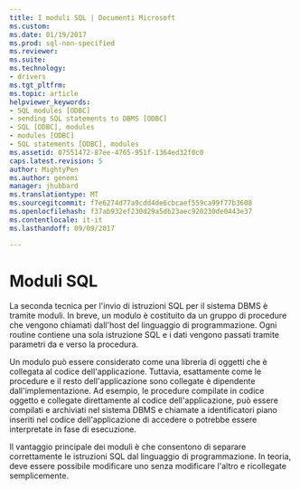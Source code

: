 ```yaml
---
title: I moduli SQL | Documenti Microsoft
ms.custom: 
ms.date: 01/19/2017
ms.prod: sql-non-specified
ms.reviewer: 
ms.suite: 
ms.technology:
- drivers
ms.tgt_pltfrm: 
ms.topic: article
helpviewer_keywords:
- SQL modules [ODBC]
- sending SQL statements to DBMS [ODBC]
- SQL [ODBC], modules
- modules [ODBC]
- SQL statements [ODBC], modules
ms.assetid: 07551472-87ee-4765-951f-1364ed32f0c0
caps.latest.revision: 5
author: MightyPen
ms.author: genemi
manager: jhubbard
ms.translationtype: MT
ms.sourcegitcommit: f7e6274d77a9cdd4de6cbcaef559ca99f77b3608
ms.openlocfilehash: f37ab932ef230d29a5db23aec920230de0443e37
ms.contentlocale: it-it
ms.lasthandoff: 09/09/2017

---
```

# <a name="sql-modules"></a>Moduli SQL
La seconda tecnica per l'invio di istruzioni SQL per il sistema DBMS è tramite moduli. In breve, un modulo è costituito da un gruppo di procedure che vengono chiamati dall'host del linguaggio di programmazione. Ogni routine contiene una sola istruzione SQL e i dati vengono passati tramite parametri da e verso la procedura.  
  
 Un modulo può essere considerato come una libreria di oggetti che è collegata al codice dell'applicazione. Tuttavia, esattamente come le procedure e il resto dell'applicazione sono collegate è dipendente dall'implementazione. Ad esempio, le procedure compilate in codice oggetto e collegate direttamente al codice dell'applicazione, può essere compilati e archiviati nel sistema DBMS e chiamate a identificatori piano inseriti nel codice dell'applicazione di accedere o potrebbe essere interpretate in fase di esecuzione.  
  
 Il vantaggio principale dei moduli è che consentono di separare correttamente le istruzioni SQL dal linguaggio di programmazione. In teoria, deve essere possibile modificare uno senza modificare l'altro e ricollegate semplicemente.

